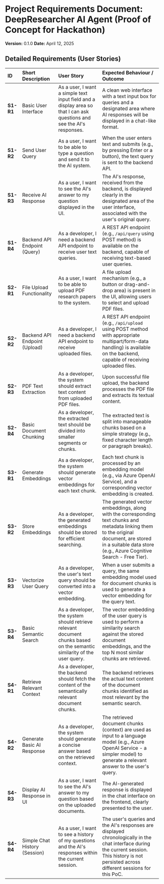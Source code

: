 # Project Requirements Document: DeepResearcher AI Agent (Proof of Concept for Hackathon)

**Version:** 0.1.0
**Date:** April 12, 2025

## Detailed Requirements (User Stories)

| ID      | Short Description             | User Story                                                     | Expected Behaviour / Outcome                                                                                                                                                                                             |
| :------ | :---------------------------- | :------------------------------------------------------------- | :----------------------------------------------------------------------------------------------------------------------------------------------------------------------------------------------------------------------- |
| **S1-R1** | Basic User Interface        | As a user, I want a simple text input field and a display area so that I can ask questions and see the AI's responses. | A clean web interface with a text input box for queries and a designated area where AI responses will be displayed in a chat-like format.                                                              |
| **S1-R2** | Send User Query             | As a user, I want to be able to type a question and send it to the AI system. | When the user enters text and submits (e.g., by pressing Enter or a button), the text query is sent to the backend API.                                                                                             |
| **S1-R3** | Receive AI Response         | As a user, I want to see the AI's answer to my question displayed in the UI. | The AI's response, received from the backend, is displayed clearly in the designated area of the user interface, associated with the user's original query.                                                    |
| **S1-R4** | Backend API Endpoint (Query) | As a developer, I need a backend API endpoint to receive user text queries. | A REST API endpoint (e.g., `/api/query` using POST method) is available on the backend, capable of receiving text-based user queries.                                                                            |
| **S2-R1** | File Upload Functionality   | As a user, I want to be able to upload PDF research papers to the system. | A file upload mechanism (e.g., a button or drag-and-drop area) is present in the UI, allowing users to select and upload PDF files.                                                                                  |
| **S2-R2** | Backend API Endpoint (Upload) | As a developer, I need a backend API endpoint to receive uploaded files. | A REST API endpoint (e.g., `/api/upload` using POST method with appropriate multipart/form-data handling) is available on the backend, capable of receiving uploaded files.                                       |
| **S2-R3** | PDF Text Extraction         | As a developer, the system should extract text content from uploaded PDF files. | Upon successful file upload, the backend processes the PDF file and extracts its textual content.                                                                                                                 |
| **S2-R4** | Basic Document Chunking     | As a developer, the extracted text should be divided into smaller segments or chunks. | The extracted text is split into manageable chunks based on a simple strategy (e.g., fixed character length or paragraph breaks).                                                                               |
| **S3-R1** | Generate Embeddings         | As a developer, the system should generate vector embeddings for each text chunk. | Each text chunk is processed by an embedding model (e.g., via Azure OpenAI Service), and a corresponding vector embedding is created.                                                                             |
| **S3-R2** | Store Embeddings            | As a developer, the generated embeddings should be stored for efficient searching. | The generated vector embeddings, along with the corresponding text chunks and metadata linking them to the original document, are stored in a suitable data store (e.g., Azure Cognitive Search - Free Tier). |
| **S3-R3** | Vectorize User Query        | As a developer, the user's text query should be converted into a vector embedding. | When a user submits a query, the same embedding model used for document chunks is used to generate a vector embedding for the query text.                                                                    |
| **S3-R4** | Basic Semantic Search       | As a developer, the system should retrieve relevant document chunks based on the semantic similarity of the user query. | The vector embedding of the user query is used to perform a similarity search against the stored document embeddings, and the top N most similar chunks are retrieved.                                     |
| **S4-R1** | Retrieve Relevant Context   | As a developer, the backend should fetch the content of the semantically relevant document chunks. | The backend retrieves the actual text content of the document chunks identified as most relevant by the semantic search.                                                                                   |
| **S4-R2** | Generate Basic AI Response  | As a developer, the system should generate a concise answer based on the retrieved context. | The retrieved document chunks (context) are used as input to a language model (e.g., Azure OpenAI Service - a simpler model) to generate a relevant answer to the user's query.                                  |
| **S4-R3** | Display AI Response in UI   | As a user, I want to see the AI's answer to my question based on the uploaded documents. | The AI-generated response is displayed in the chat interface on the frontend, clearly presented to the user.                                                                                             |
| **S4-R4** | Simple Chat History (Session) | As a user, I want to see a history of my questions and the AI's responses within the current session. | The user's queries and the AI's responses are displayed chronologically in the chat interface during the current session. This history is not persisted across different sessions for this PoC. |
